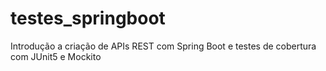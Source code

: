 # testes_springboot
Introdução a criação de APIs REST com Spring Boot e testes de cobertura com JUnit5 e Mockito

